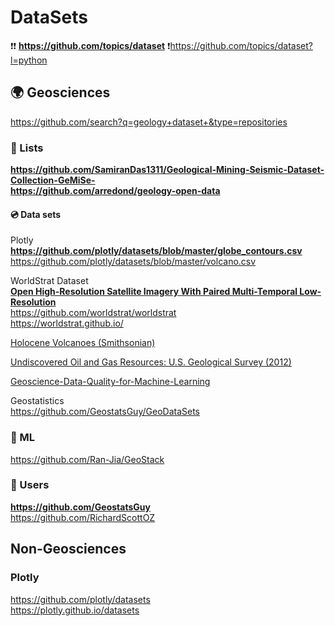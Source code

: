 # DataSets
❗❗ **https://github.com/topics/dataset**
❗https://github.com/topics/dataset?l=python

## 🌍 Geosciences                         
https://github.com/search?q=geology+dataset+&type=repositories                           

### 📄 Lists
**https://github.com/SamiranDas1311/Geological-Mining-Seismic-Dataset-Collection-GeMiSe-**                     
**https://github.com/arredond/geology-open-data**        

#### 💿 Data sets
Plotly                          
**https://github.com/plotly/datasets/blob/master/globe_contours.csv**               
https://github.com/plotly/datasets/blob/master/volcano.csv             



WorldStrat Dataset                                
**[Open High-Resolution Satellite Imagery With Paired Multi-Temporal Low-Resolution](https://zenodo.org/records/6810792)**                   
https://github.com/worldstrat/worldstrat               
https://worldstrat.github.io/            

[Holocene Volcanoes (Smithsonian)](https://volcano.si.edu)

[Undiscovered Oil and Gas Resources: U.S. Geological Survey (2012)](https://pubs.er.usgs.gov/publication/ds69FF)           

[Geoscience-Data-Quality-for-Machine-Learning](https://github.com/RichardScottOZ/Geoscience-Data-Quality-for-Machine-Learning)            


Geostatistics                 
https://github.com/GeostatsGuy/GeoDataSets                                   

### 🚗 ML              
https://github.com/Ran-Jia/GeoStack       

### 👨 Users                      
**https://github.com/GeostatsGuy**                 
https://github.com/RichardScottOZ                         


## Non-Geosciences                   
###  


### Plotly                 
https://github.com/plotly/datasets            
https://plotly.github.io/datasets         
